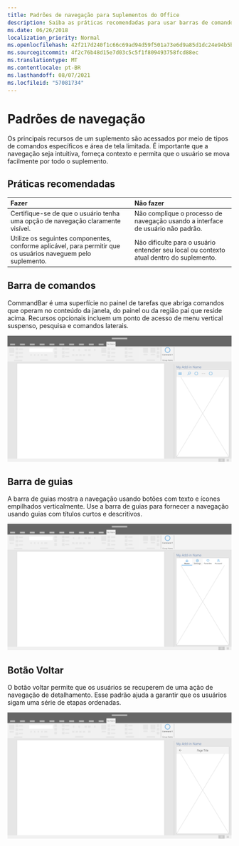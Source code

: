 ```yaml
---
title: Padrões de navegação para Suplementos do Office
description: Saiba as práticas recomendadas para usar barras de comando, barras de tabulação e botões de fundo, para projetar a navegação de um Office Add-in.
ms.date: 06/26/2018
localization_priority: Normal
ms.openlocfilehash: 42f217d240f1c66c69ad94d59f501a73e6d9a85d1dc24e94b5bb5307a808a6eb
ms.sourcegitcommit: 4f2c76b48d15e7d03c5c5f1f809493758fcd88ec
ms.translationtype: MT
ms.contentlocale: pt-BR
ms.lasthandoff: 08/07/2021
ms.locfileid: "57081734"
---
```

# <a name="navigation-patterns"></a>Padrões de navegação

Os principais recursos de um suplemento são acessados por meio de tipos de comandos específicos e área de tela limitada. É importante que a navegação seja intuitiva, forneça contexto e permita que o usuário se mova facilmente por todo o suplemento.

## <a name="best-practices"></a>Práticas recomendadas

| Fazer    | Não fazer |
| :---- | :---- |
| Certifique-se de que o usuário tenha uma opção de navegação claramente visível. | Não complique o processo de navegação usando a interface de usuário não padrão.
| Utilize os seguintes componentes, conforme aplicável, para permitir que os usuários naveguem pelo suplemento. | Não dificulte para o usuário entender seu local ou contexto atual dentro do suplemento.

## <a name="command-bar"></a>Barra de comandos

CommandBar é uma superfície no painel de tarefas que abriga comandos que operam no conteúdo da janela, do painel ou da região pai que reside acima. Recursos opcionais incluem um ponto de acesso de menu vertical suspenso, pesquisa e comandos laterais.

![Ilustração mostrando uma barra de comandos dentro Office painel de tarefas do aplicativo da área de trabalho. Este exemplo mostra uma barra de comandos imediatamente abaixo do nome do complemento que inclui um menu de hambúrguer e uma pesquisa.](../images/add-in-command-bar.png)

## <a name="tab-bar"></a>Barra de guias

A barra de guias mostra a navegação usando botões com texto e ícones empilhados verticalmente. Use a barra de guias para fornecer a navegação usando guias com títulos curtos e descritivos.

![Ilustração mostrando uma barra de guias em um Office de tarefas do aplicativo de área de trabalho. Este exemplo mostra uma barra de guias imediatamente abaixo do nome do add-in com as guias "Home", "Configurações", "Favorites" e "Account".](../images/add-in-tab-bar.png)

## <a name="back-button"></a>Botão Voltar

O botão voltar permite que os usuários se recuperem de uma ação de navegação de detalhamento. Esse padrão ajuda a garantir que os usuários sigam uma série de etapas ordenadas.

![Ilustração mostrando um botão voltar em um painel Office de tarefas do aplicativo da área de trabalho. Este exemplo mostra um botão voltar imediatamente abaixo do nome do complemento, na parte superior esquerda.](../images/add-in-back-button.png)
